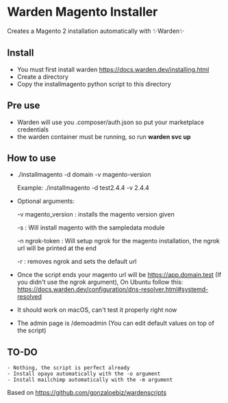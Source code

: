 # Warden Magento Installer
Creates a Magento 2 installation automatically with ✨Warden✨

## Install

- You must first install warden https://docs.warden.dev/installing.html
- Create a directory
- Copy the installmagento python script to this directory

## Pre use

- Warden will use you .composer/auth.json so put your marketplace credentials
- the warden container must be running, so run **warden svc up**

## How to use

- ./installmagento -d domain -v magento-version

    Example: ./installmagento -d test2.4.4 -v 2.4.4

- Optional arguments:

    -v magento_version : installs the magento version given 

    -s : Will install magento with the sampledata module

    -n ngrok-token : Will setup ngrok for the magento installation, the ngrok url will be printed at the end

    -r : removes ngrok and sets the default url

- Once the script ends your magento url will be https://app.domain.test (If you didn't use the ngrok argument), On Ubuntu follow this: https://docs.warden.dev/configuration/dns-resolver.html#systemd-resolved
- It should work on macOS, can't test it properly right now
- The admin page is /demoadmin (You can edit default values on top of the script)

## TO-DO

    - Nothing, the script is perfect already
    - Install opayo automatically with the -o argument
    - Install mailchimp automatically with the -m argument


Based on https://github.com/gonzaloebiz/wardenscripts
